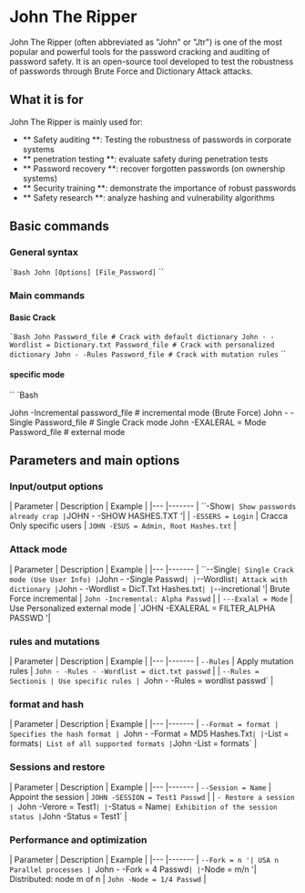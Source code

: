 # John The Ripper

John The Ripper (often abbreviated as "John" or "Jtr") is one of the most popular and powerful tools for the password cracking and auditing of password safety. It is an open-source tool developed to test the robustness of passwords through Brute Force and Dictionary Attack attacks.

## What it is for

John The Ripper is mainly used for:

- ** Safety auditing **: Testing the robustness of passwords in corporate systems
- ** penetration testing **: evaluate safety during penetration tests
- ** Password recovery **: recover forgotten passwords (on ownership systems)
- ** Security training **: demonstrate the importance of robust passwords
- ** Safety research **: analyze hashing and vulnerability algorithms


## Basic commands

### General syntax
`` `Bash
John [Options] [File_Password]
`` ``

### Main commands

#### Basic Crack
`` `Bash
John Password_file # Crack with default dictionary
John - -Wordlist = Dictionary.txt Password_file # Crack with personalized dictionary
John - -Rules Password_file # Crack with mutation rules
`` ``

#### specific mode
`` `Bash

John -Incremental password_file # incremental mode (Brute Force)
John - -Single Password_file # Single Crack mode
John -EXALERAL = Mode Password_file # external mode
`` ``

## Parameters and main options

### Input/output options

| Parameter | Description | Example |
|--- |-------
| ``-Show` | Show passwords already crap | `JOHN - -SHOW HASHES.TXT '|
| `-ESSERS = Login` | Cracca Only specific users | `JOHN -ESUS = Admin, Root Hashes.txt` |

### Attack mode

| Parameter | Description | Example |
|--- |-------
| ``--Single` | Single Crack mode (Use User Info) | `John - -Single Passwd` |
| `--Wordlist` | Attack with dictionary | `John - -Wordlist = DicT.Txt Hashes.txt` |
| `--incretional '| Brute Force incremental | `John -Incremental: Alpha Passwd` |
| `---Exalal = Mode` | Use Personalized external mode | `JOHN -EXALERAL = FILTER_ALPHA PASSWD '|

### rules and mutations

| Parameter | Description | Example |
|--- |-------
| `--Rules` | Apply mutation rules | `John - -Rules - -Wordlist = dict.txt passwd` |
| `--Rules = Sectionis | Use specific rules | `John - -Rules = wordlist passwd` |

### format and hash

| Parameter | Description | Example |
|--- |-------
| `--Format = format | Specifies the hash format | `John - -Format = MD5 Hashes.Txt` |
| `-List = formats` | List of all supported formats | `John -List = formats` |

### Sessions and restore

| Parameter | Description | Example |
|--- |-------
| `--Session = Name` | Appoint the session | `JOHN -SESSION = Test1 Passwd` |
| `- Restore a session | `John -Verore = Test1` |
| `-Status = Name` | Exhibition of the session status | `John -Status = Test1` |

### Performance and optimization

| Parameter | Description | Example |
|--- |-------
| `--Fork = n '| USA n Parallel processes | `John - -Fork = 4 Passwd` |
| `-Node = m/n '| Distributed: node m of n | `John -Node = 1/4 Passwd` |